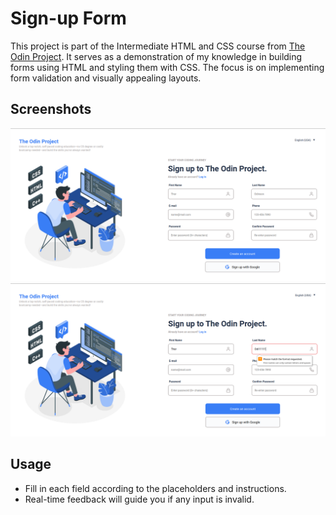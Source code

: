 # Sign-up Form

This project is part of the Intermediate HTML and CSS course from [The Odin Project](https://www.theodinproject.com/lessons/node-path-intermediate-html-and-css-sign-up-form). It serves as a demonstration of my knowledge in building forms using HTML and styling them with CSS. The focus is on implementing form validation and visually appealing layouts.

## Screenshots

![Form Interface Screenshot](./assets/images/form-screenshot1.png)
![Form Validation Screenshot](./assets/images/form-screenshot2.png)

## Usage

- Fill in each field according to the placeholders and instructions.
- Real-time feedback will guide you if any input is invalid.
